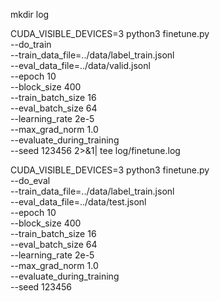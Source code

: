 mkdir log

CUDA_VISIBLE_DEVICES=3 python3 finetune.py \
    --do_train \
    --train_data_file=../data/label_train.jsonl \
    --eval_data_file=../data/valid.jsonl \
    --epoch 10 \
    --block_size 400 \
    --train_batch_size 16 \
    --eval_batch_size 64 \
    --learning_rate 2e-5 \
    --max_grad_norm 1.0 \
    --evaluate_during_training \
    --seed 123456 2>&1| tee log/finetune.log


CUDA_VISIBLE_DEVICES=3 python3 finetune.py \
    --do_eval \
    --train_data_file=../data/label_train.jsonl \
    --eval_data_file=../data/test.jsonl \
    --epoch 10 \
    --block_size 400 \
    --train_batch_size 16 \
    --eval_batch_size 64 \
    --learning_rate 2e-5 \
    --max_grad_norm 1.0 \
    --evaluate_during_training \
    --seed 123456